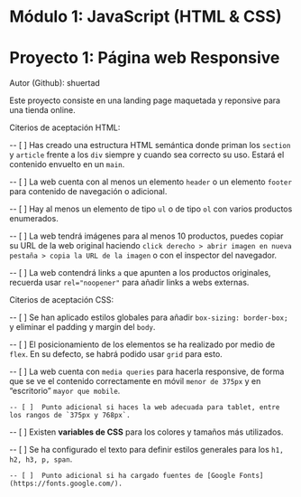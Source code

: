 # Módulo 1: JavaScript (HTML & CSS)
# Proyecto 1: Página web Responsive
Autor (Github): shuertad

Este proyecto consiste en una landing page maquetada y reponsive para una tienda online.


Citerios de aceptación HTML:

-- [ ]  Has creado una estructura HTML semántica donde priman los `section` y `article` frente a los `div` siempre y cuando sea correcto su uso. Estará el contenido envuelto en un `main`.

-- [ ]  La web cuenta con al menos un elemento `header` o un elemento `footer` para contenido de navegación o adicional.

-- [ ]  Hay al menos un elemento de tipo `ul` o de tipo `ol` con varios productos enumerados.

-- [ ]  La web tendrá imágenes para al menos 10 productos, puedes copiar su URL de la web original haciendo `click derecho > abrir imagen en nueva pestaña > copia la URL de la imagen` o con el inspector del navegador.

-- [ ]  La web contendrá links `a` que apunten a los productos originales, recuerda usar `rel="noopener"` para añadir links a webs externas.


Citerios de aceptación CSS:

-- [ ]  Se han aplicado estilos globales para añadir `box-sizing: border-box;` y eliminar el padding y margin del `body`.

-- [ ]  El posicionamiento de los elementos se ha realizado por medio de `flex`. En su defecto, se habrá podido usar `grid` para esto.

-- [ ]  La web cuenta con `media queries` para hacerla responsive, de forma que se ve el contenido correctamente en móvil `menor de 375px` y en “escritorio” `mayor que mobile`.

    -- [ ]  Punto adicional si haces la web adecuada para tablet, entre los rangos de `375px y 768px`.

-- [ ]  Existen **variables de CSS** para los colores y tamaños más utilizados.

-- [ ]  Se ha configurado el texto para definir estilos generales para los `h1, h2, h3, p, span`.

    -- [ ]  Punto adicional si ha cargado fuentes de [Google Fonts](https://fonts.google.com/).